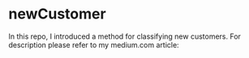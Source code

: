 # newCustomer
In this repo, I introduced a method for classifying new customers.
For description please refer to my medium.com article:

